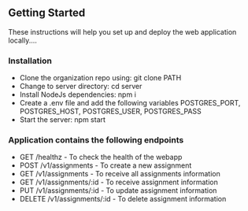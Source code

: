 ## Getting Started
These instructions will help you set up and deploy the web application locally....
 
### Installation
- Clone the organization repo using: git clone PATH
- Change to server directory: cd server
- Install NodeJs dependencies: npm i
- Create a .env file and add the following variables POSTGRES_PORT, POSTGRES_HOST, POSTGRES_USER, POSTGRES_PASS
- Start the server: npm start
 
### Application contains the following endpoints
- GET /healthz - To check the health of the webapp
- POST /v1/assignments - To create a new assignment
- GET /v1/assignments - To receive all assignments information
- GET /v1/assignments/:id - To receive assignment information
- PUT /v1/assignments/:id - To update assignment information
- DELETE /v1/assignments/:id - To delete assignment information